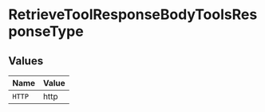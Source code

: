 # RetrieveToolResponseBodyToolsResponseType


## Values

| Name   | Value  |
| ------ | ------ |
| `HTTP` | http   |